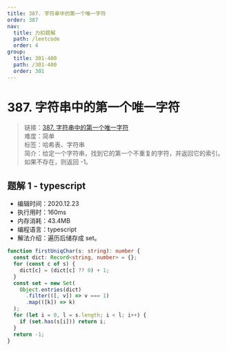 ```yaml
---
title: 387. 字符串中的第一个唯一字符
order: 387
nav:
  title: 力扣题解
  path: /leetcode
  order: 4
group:
  title: 301-400
  path: /301-400
  order: 301
---
```


# 387. 字符串中的第一个唯一字符

> 链接：[387. 字符串中的第一个唯一字符](https://leetcode-cn.com/problems/first-unique-character-in-a-string/)  
> 难度：简单  
> 标签：哈希表、字符串  
> 简介：给定一个字符串，找到它的第一个不重复的字符，并返回它的索引。如果不存在，则返回 -1。

## 题解 1 - typescript

- 编辑时间：2020.12.23
- 执行用时：160ms
- 内存消耗：43.4MB
- 编程语言：typescript
- 解法介绍：遍历后储存成 set。

```typescript
function firstUniqChar(s: string): number {
  const dict: Record<string, number> = {};
  for (const c of s) {
    dict[c] = (dict[c] ?? 0) + 1;
  }
  const set = new Set(
    Object.entries(dict)
      .filter(([, v]) => v === 1)
      .map(([k]) => k)
  );
  for (let i = 0, l = s.length; i < l; i++) {
    if (set.has(s[i])) return i;
  }
  return -1;
}
```
